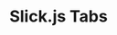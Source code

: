 ---
title: "Slick.js Tabs"
desc: A demo syncing the sliding of a container's paginated tabs with the currently displayed tab in the container, using Slick slider
cpLink: http://codepen.io/benjanes/pen/wBXRPZ
---